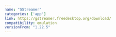 ```yaml
---
name: "GStreamer"
categories: ['app']
link: https://gstreamer.freedesktop.org/download/
compatibility: emulation
versionFrom: "1.22.5"
---
```


